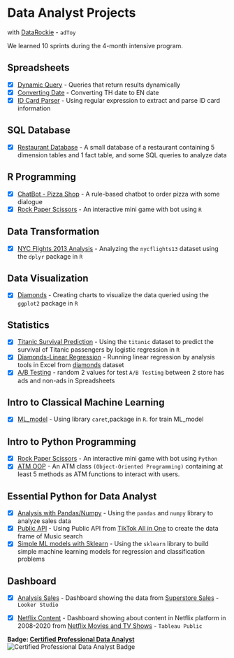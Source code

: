 # Data Analyst Projects
with [DataRockie](https://datarockie.com/)  -   `adToy`

We learned 10 sprints during the 4-month intensive program.

## Spreadsheets
- [x] [Dynamic Query](Spreadsheets/Dynamic_Query.pdf) -  Queries that return results dynamically  
- [x] [Converting Date](Spreadsheets/Convert_TH_to_EN_Date.pdf) - Converting TH date to EN date
- [x] [ID Card Parser](Spreadsheets/ID_Card_Parser.pdf) - Using regular expression to extract and parse ID card information

## SQL Database
- [x] [Restaurant Database](SQL/DB_for_Restaurant.sql) - A small database of a restaurant containing 5 dimension tables and 1 fact table, and some SQL queries to analyze data

## R Programming
- [x] [ChatBot - Pizza Shop](R/Chat_bot-Order_pizza.r) - A rule-based chatbot to order pizza with some dialogue
- [x] [Rock Paper Scissors](R/Rock-Paper-Scissors.r) - An interactive mini game with bot using `R`

## Data Transformation
- [x] [NYC Flights 2013 Analysis](https://rpubs.com/zkiddy/998047) - Analyzing the `nycflights13` dataset using the `dplyr` package in `R`

## Data Visualization
- [x] [Diamonds](https://rpubs.com/zkiddy/998489) - Creating charts to visualize the data queried using the `ggplot2` package in `R`

## Statistics
- [x] [Titanic Survival Prediction](https://rpubs.com/zkiddy/998834) - Using the `titanic` dataset to predict the survival of Titanic passengers by logistic regression in `R`
- [x] [Diamonds-Linear Regression](Spreadsheets/Linear_Regression.pdf) - Running linear regression by analysis tools in Excel from [diamonds](https://raw.githubusercontent.com/tidyverse/ggplot2/main/data-raw/diamonds.csv) dataset
- [x] [A/B Testing](Spreadsheets/AB_Test.pdf) - random 2 values for test `A/B Testing` between 2 store has ads and non-ads in Spreadsheets
 
## Intro to Classical Machine Learning
- [x] [ML_model](https://rpubs.com/zkiddy/998863) - Using library `caret`,package in `R`. for train ML_model

## Intro to Python Programming
- [x] [Rock Paper Scissors](Python/MiniGame-Rock_Paper_Scissors.ipynb) - An interactive mini game with bot using `Python`
- [x] [ATM OOP](Python/Build_Class_ATM.py) - An ATM class `(Object-Oriented Programming)` containing at least 5 methods as ATM functions to interact with users.

## Essential Python for Data Analyst
- [x] [Analysis with Pandas/Numpy](Python/Pandas_Numpy-Final_Project.ipynb) - Using the `pandas` and `numpy` library to analyze sales data
- [x] [Public API](Python/Publice_API.ipynb) - Using Public API from [TikTok All in One](https://rapidapi.com/h0p3rwe/api/tiktok-all-in-one/) to create the data frame of Music search
- [x] [Simple ML models with Sklearn](Python/Sklearn.ipynb) - Using the `sklearn` library to build simple machine learning models for regression and classification problems

## Dashboard
- [x] [Analysis Sales](https://lookerstudio.google.com/reporting/10c4f24d-43f7-455c-8764-3e5afd77799d) - Dashboard showing the data from [Superstore Sales](https://public.tableau.com/app/resources/sample-data) - `Looker Studio`
- [x] [Netflix Content](https://public.tableau.com/views/NetflixDashboard_16752420584000/Netflix_Dashboard?:language=en-US&:display_count=n&:origin=viz_share_link) - Dashboard showing about content in Netflix platform in 2008-2020 from [Netflix Movies and TV Shows](https://www.kaggle.com/datasets/shivamb/netflix-shows) - `Tableau Public`


**Badge: [Certified Professional Data Analyst](https://api.badgr.io/public/assertions/Y7IekyR1QxKrlbYqyoKwEg?identity__email=siravit.pim%40gmail.com)** <br>
![Certified Professional Data Analyst Badge](https://api.badgr.io/public/assertions/Y7IekyR1QxKrlbYqyoKwEg/image)
